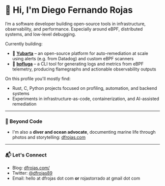 # 👋 Hi, I'm Diego Fernando Rojas

I’m a software developer building open-source tools in infrastructure, observability, and performance. Especially around eBPF, distributed systems, and low-level debugging.

Currently building:

- 🐋 **[Yubarta](https://github.com/yubarta/yubarta)** – an open-source platform for auto-remediation at scale using alerts (e.g. from Datadog) and custom eBPF scanners
- 🐳 **[bpfluga](https://github.com/dfrojas/bpfluga)** – a CLI tool for generating logs and metrics from eBPF telemetry, producing flamegraphs and actionable observability outputs

On this profile you'll mostly find:
- Rust, C, Python projects focused on profiling, automation, and backend systems
- Experiments in infrastructure-as-code, containerization, and AI-assisted remediation 
---

### 🌊 Beyond Code
- I'm also a **diver and ocean advocate**, documenting marine life through photos and storytelling: [dfrojas.com](https://dfrojas.com/oceans)
---

### 📬 Let's Connect

- Blog: [dfrojas.com/](https://dfrojas.com/)
- Twitter: [@dfrojas89](https://twitter.com/dfrojas89)
- Email: hello at dfrojas dot com **or** rojastorrado at gmail dot com
